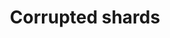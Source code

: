 ---
layout: item
title: Corrupted shards
item-id: 23824
datatable: true
id: 23824
name: "Corrupted shards"
members: true
lowalch: null
highalch: null
examine: "Shards of corrupted crystal, used to craft items within the Gauntlet."
monsters:
  - id: 9040
    name: "Corrupted Rat"
    members: true
    combat_level: 34
    wiki_url: "https://oldschool.runescape.wiki/w/Corrupted_Rat"
    drops:
      - quantity: "10-30"
        rarity: 1
    image: "https://oldschool.runescape.wiki/images/thumb/b/bc/Corrupted_Rat.png/280px-Corrupted_Rat.png?2a395"
  - id: 9041
    name: "Corrupted Spider"
    members: true
    combat_level: 32
    wiki_url: "https://oldschool.runescape.wiki/w/Corrupted_Spider"
    drops:
      - quantity: "10-30"
        rarity: 1
    image: "https://oldschool.runescape.wiki/images/thumb/6/60/Corrupted_Spider.png/280px-Corrupted_Spider.png?dc885"
  - id: 9042
    name: "Corrupted Bat"
    members: true
    combat_level: 48
    wiki_url: "https://oldschool.runescape.wiki/w/Corrupted_Bat"
    drops:
      - quantity: "10-30"
        rarity: 1
    image: "https://oldschool.runescape.wiki/images/thumb/8/86/Corrupted_Bat.png/280px-Corrupted_Bat.png?35682"
  - id: 9043
    name: "Corrupted Unicorn"
    members: true
    combat_level: 64
    wiki_url: "https://oldschool.runescape.wiki/w/Corrupted_Unicorn"
    drops:
      - quantity: "50-105"
        rarity: 1
    image: "https://oldschool.runescape.wiki/images/thumb/9/90/Corrupted_Unicorn.png/280px-Corrupted_Unicorn.png?6f350"
  - id: 9044
    name: "Corrupted Scorpion"
    members: true
    combat_level: 89
    wiki_url: "https://oldschool.runescape.wiki/w/Corrupted_Scorpion"
    drops:
      - quantity: "50-105"
        rarity: 1
    image: "https://oldschool.runescape.wiki/images/thumb/9/9d/Corrupted_Scorpion.png/280px-Corrupted_Scorpion.png?61d3b"
  - id: 9045
    name: "Corrupted Wolf"
    members: true
    combat_level: 102
    wiki_url: "https://oldschool.runescape.wiki/w/Corrupted_Wolf"
    drops:
      - quantity: "50-105"
        rarity: 1
    image: "https://oldschool.runescape.wiki/images/thumb/a/a7/Corrupted_Wolf.png/280px-Corrupted_Wolf.png?c37de"
  - id: 9046
    name: "Corrupted Bear"
    members: true
    combat_level: 258
    wiki_url: "https://oldschool.runescape.wiki/w/Corrupted_Bear"
    drops:
      - quantity: null
        rarity: 1
    image: "https://oldschool.runescape.wiki/images/thumb/6/68/Corrupted_Bear.png/280px-Corrupted_Bear.png?187d5"
  - id: 9047
    name: "Corrupted Dragon"
    members: true
    combat_level: 258
    wiki_url: "https://oldschool.runescape.wiki/w/Corrupted_Dragon"
    drops:
      - quantity: null
        rarity: 1
    image: "https://oldschool.runescape.wiki/images/thumb/2/2a/Corrupted_Dragon.png/280px-Corrupted_Dragon.png?785f4"
  - id: 9048
    name: "Corrupted Dark Beast"
    members: true
    combat_level: 258
    wiki_url: "https://oldschool.runescape.wiki/w/Corrupted_Dark_Beast"
    drops:
      - quantity: null
        rarity: 1
    image: "https://oldschool.runescape.wiki/images/thumb/c/c7/Corrupted_Dark_Beast.png/280px-Corrupted_Dark_Beast.png?efc77"
---